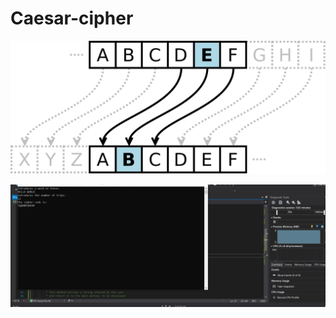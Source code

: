 # Caesar-cipher

<img src = "img/Caesar_cipher_left_shift_of_3.svg.png" weith ="100">



![](img/console.png)
